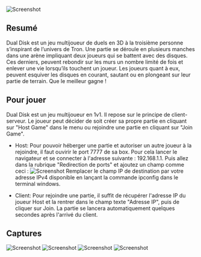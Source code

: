![Screenshot](Captures/logo_padding.png)

## Resumé
Dual Disk est un jeu multijoueur de duels en 3D à la troisième personne s’inspirant de l’univers de Tron. Une partie se déroule en plusieurs manches dans une arène impliquant deux joueurs qui se battent avec des disques. Ces derniers, peuvent rebondir sur les murs un nombre limité de fois et enlever une vie lorsqu’ils touchent un joueur. Les joueurs quant à eux, peuvent esquiver les disques en courant, sautant ou en plongeant sur leur partie de terrain. Que le meilleur gagne !

## Pour jouer
Dual Disk est un jeu multijoueur en 1v1. Il repose sur le principe de client-serveur. Le joueur peut décider de soit créer sa propre partie en cliquant sur "Host Game" dans le menu ou rejoindre une partie en cliquant sur "Join Game".
- Host: Pour pouvoir héberger une partie et autoriser un autre joueur à la rejoindre, il faut ouvirir le port 7777 de sa box. Pour cela lancer le navigateur et se connecter à l'adresse suivante : 192.168.1.1. Puis allez dans la rubrique "Redirection de ports" et ajoutez un champ comme ceci :
![Screenshot](Captures/ip.png)
Remplacer le champ IP de destination par votre adresse IPv4 disponible en lançant la commande ipconfig dans le terminal windows.

- Client: Pour rejoindre une partie, il suffit de récupérer l'adresse IP du joueur Host et la rentrer dans le champ texte "Adresse IP", puis de cliquer sur Join.
La partie se lancera automatiquement quelques secondes après l'arrivé du client.

## Captures
![Screenshot](Captures/image6.png)
![Screenshot](Captures/image14.png)
![Screenshot](Captures/image15.png)
![Screenshot](Captures/image10.png)

